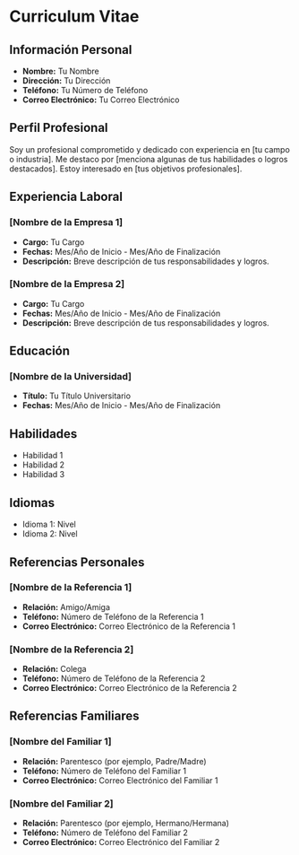 # Curriculum Vitae

## Información Personal
- **Nombre:** Tu Nombre
- **Dirección:** Tu Dirección
- **Teléfono:** Tu Número de Teléfono
- **Correo Electrónico:** Tu Correo Electrónico

## Perfil Profesional
Soy un profesional comprometido y dedicado con experiencia en [tu campo o industria]. Me destaco por [menciona algunas de tus habilidades o logros destacados]. Estoy interesado en [tus objetivos profesionales].

## Experiencia Laboral
### [Nombre de la Empresa 1]
- **Cargo:** Tu Cargo
- **Fechas:** Mes/Año de Inicio - Mes/Año de Finalización
- **Descripción:** Breve descripción de tus responsabilidades y logros.

### [Nombre de la Empresa 2]
- **Cargo:** Tu Cargo
- **Fechas:** Mes/Año de Inicio - Mes/Año de Finalización
- **Descripción:** Breve descripción de tus responsabilidades y logros.

## Educación
### [Nombre de la Universidad]
- **Título:** Tu Título Universitario
- **Fechas:** Mes/Año de Inicio - Mes/Año de Finalización

## Habilidades
- Habilidad 1
- Habilidad 2
- Habilidad 3

## Idiomas
- Idioma 1: Nivel
- Idioma 2: Nivel

## Referencias Personales
### [Nombre de la Referencia 1]
- **Relación:** Amigo/Amiga
- **Teléfono:** Número de Teléfono de la Referencia 1
- **Correo Electrónico:** Correo Electrónico de la Referencia 1

### [Nombre de la Referencia 2]
- **Relación:** Colega
- **Teléfono:** Número de Teléfono de la Referencia 2
- **Correo Electrónico:** Correo Electrónico de la Referencia 2

## Referencias Familiares
### [Nombre del Familiar 1]
- **Relación:** Parentesco (por ejemplo, Padre/Madre)
- **Teléfono:** Número de Teléfono del Familiar 1
- **Correo Electrónico:** Correo Electrónico del Familiar 1

### [Nombre del Familiar 2]
- **Relación:** Parentesco (por ejemplo, Hermano/Hermana)
- **Teléfono:** Número de Teléfono del Familiar 2
- **Correo Electrónico:** Correo Electrónico del Familiar 2

